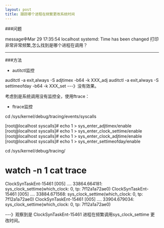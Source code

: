 ```yaml
---
layout: post
title: 跟踪哪个进程在频繁更改系统时间
---
```


###问题

message中Mar 29 17:35:54 localhost systemd: Time has been changed
打印非常非常频繁,怎么找到是哪个进程在调用？

-----

###方法

* autitctl监控

auditctl -a exit,always -S adjtimex  -b64 -k XXX_adj
auditctl -a exit,always -S settimeofday  -b64 -k XXX_set
---》没有效果。


考虑到是系统调用没有监控全，使用ftrace：

* ftrace监控

cd    /sys/kernel/debug/tracing/events/syscalls

[root@localhost syscalls]# echo 1 > sys_enter_adjtimex/enable
[root@localhost syscalls]# echo 1 > sys_enter_clock_settime/enable
[root@localhost syscalls]# echo 1 > sys_enter_clock_adjtime/enable
[root@localhost syscalls]# echo 1 > sys_enter_settimeofday/enable


cd    /sys/kernel/debug/tracing/
 # watch -n 1 cat trace
 ClockSynTaskEnt-15461 [005] .... 33864.664181: sys_clock_settime(which_clock: 0, tp: 7f12a1a72ae0)
 ClockSynTaskEnt-15461 [005] .... 33884.671568: sys_clock_settime(which_clock: 0, tp: 7f12a1a72ae0)
 ClockSynTaskEnt-15461 [005] .... 33904.679034: sys_clock_settime(which_clock: 0, tp: 7f12a1a72ae0)
 
 ---》观察到是 ClockSynTaskEnt-15461 进程在频繁调用sys_clock_settime 更改时间。
